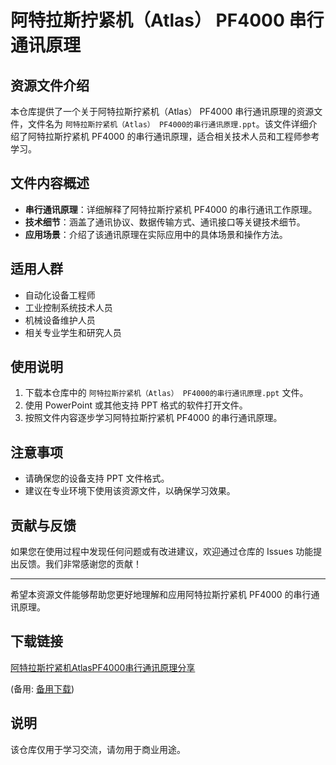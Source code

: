 # 阿特拉斯拧紧机（Atlas） PF4000 串行通讯原理

## 资源文件介绍

本仓库提供了一个关于阿特拉斯拧紧机（Atlas） PF4000 串行通讯原理的资源文件，文件名为 `阿特拉斯拧紧机（Atlas） PF4000的串行通讯原理.ppt`。该文件详细介绍了阿特拉斯拧紧机 PF4000 的串行通讯原理，适合相关技术人员和工程师参考学习。

## 文件内容概述

- **串行通讯原理**：详细解释了阿特拉斯拧紧机 PF4000 的串行通讯工作原理。
- **技术细节**：涵盖了通讯协议、数据传输方式、通讯接口等关键技术细节。
- **应用场景**：介绍了该通讯原理在实际应用中的具体场景和操作方法。

## 适用人群

- 自动化设备工程师
- 工业控制系统技术人员
- 机械设备维护人员
- 相关专业学生和研究人员

## 使用说明

1. 下载本仓库中的 `阿特拉斯拧紧机（Atlas） PF4000的串行通讯原理.ppt` 文件。
2. 使用 PowerPoint 或其他支持 PPT 格式的软件打开文件。
3. 按照文件内容逐步学习阿特拉斯拧紧机 PF4000 的串行通讯原理。

## 注意事项

- 请确保您的设备支持 PPT 文件格式。
- 建议在专业环境下使用该资源文件，以确保学习效果。

## 贡献与反馈

如果您在使用过程中发现任何问题或有改进建议，欢迎通过仓库的 Issues 功能提出反馈。我们非常感谢您的贡献！

---

希望本资源文件能够帮助您更好地理解和应用阿特拉斯拧紧机 PF4000 的串行通讯原理。

## 下载链接
[阿特拉斯拧紧机AtlasPF4000串行通讯原理分享](https://pan.quark.cn/s/2e539f9faea9) 

(备用: [备用下载](https://pan.baidu.com/s/1oAJqroUOEHk-wE7ZPqpZAw?pwd=1234))

## 说明

该仓库仅用于学习交流，请勿用于商业用途。
